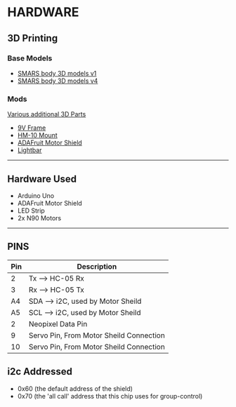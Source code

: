 # HARDWARE

## 3D Printing
### Base Models

* [SMARS body 3D models v1](https://cults3d.com/en/3d-model/gadget/smars-modular-robot)
* [SMARS body 3D models v4](https://cults3d.com/en/3d-model/gadget/smars-v4)
### Mods
[Various additional 3D Parts](MODS/)

* [9V Frame](<MODS/9V frame/>)
* [HM-10 Mount](<MODS/HM-10 Mount/>)
* [ADAFruit Motor Shield](<MODS/L298P Shield MK2 COVER/>)
* [Lightbar](<MODS/lightbar/>)
---
## Hardware Used

* Arduino Uno
* ADAFruit Motor Shield
* LED Strip
* 2x N90 Motors
---
## PINS

| Pin | Description |
| --- | ----------- |
 2 | Tx --> HC-05 Rx
3 | Rx --> HC-05 Tx
A4 | SDA --> i2C, used by Motor Sheild
A5 | SCL --> i2C, used by Motor Sheild
2 | Neopixel Data Pin
9  |   Servo Pin, From Motor Sheild Connection
10  |   Servo Pin, From Motor Sheild Connection

## i2c Addressed
* 0x60 (the default address of the shield)
* 0x70 (the 'all call' address that this chip uses for group-control)